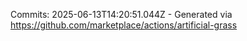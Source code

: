 Commits: 2025-06-13T14:20:51.044Z - Generated via https://github.com/marketplace/actions/artificial-grass
<br>
